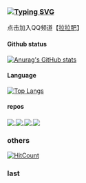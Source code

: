 ### [![Typing SVG](https://readme-typing-svg.herokuapp.com/?lines=拉拉肥+天下第一！&color=66ccff)](https://github.com/LoveLoliii)

点击加入QQ频道【[拉拉肥](https://qun.qq.com/qqweb/qunpro/share?_wv=3&_wwv=128&appChannel=share&inviteCode=3XQuR&businessType=9&from=181074&biz=ka&shareSource=5)】

#### Github status
[![Anurag's GitHub stats](https://github-readme-stats.vercel.app/api?username=LoveLoliii&show_icons=true)](https://github.com/LoveLoliii)
#### Language
[![Top Langs](https://github-readme-stats.vercel.app/api/top-langs/?username=LoveLoliii&layout=compact)](https://github.com/LoveLoliii)
#### repos
<a href="https://github.com/kokolokksk/catcat-dm-react">
  <img align="center" src="https://github-readme-stats.vercel.app/api/pin/?username=kokolokksk&repo=catcat-dm-react" />
</a> 
<a href="https://github.com/kokolokksk/catcat-je-react">
  <img align="center" src="https://github-readme-stats.vercel.app/api/pin/?username=kokolokksk&repo=catcat-je-react" />
</a>

<a href="https://github.com/CatCatBot/guild-bot-lalafell">
  <img align="center" src="https://github-readme-stats.vercel.app/api/pin/?username=CatCatBot&repo=guild-bot-lalafell" />
</a>
<a href="https://github.com/CatCatBot/where-is-Lalafell">
  <img align="center" src="https://github-readme-stats.vercel.app/api/pin/?username=CatCatBot&repo=where-is-Lalafell" />
</a>

### others
[![HitCount](https://hits.dwyl.com/loveloliii/loveloliii.svg?style=flat-square)](http://hits.dwyl.com/loveloliii/loveloliii)
### last


